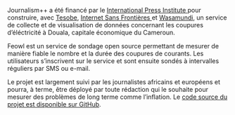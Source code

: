 Journalism++ a été financé par le [International Press Institute ](http://www.ipinewscontest.org/)pour construire, avec [Tesobe](http://www.tesobe.com/), [Internet Sans Frontières ](http://www.internetsansfrontieres.com/)et [Wasamundi](http://www.wasamundi.com/), un service de collecte et de visualisation de données concernant les coupures d’éléctricité à Douala, capitale économique du Cameroun.

Feowl est un service de sondage open source permettant de mesurer de manière fiable le nombre et la durée des coupures de courants. Les utilisateurs s’inscrivent sur le service et sont ensuite sondés à intervalles réguliers par SMS ou e-mail.

Le projet est largement suivi par les journalistes africains et européens et pourra, à terme, être déployé par toute rédaction qui le souhaite pour mesurer des problèmes de long terme comme l’inflation. Le [code source du projet est disponible sur GitHub](https://github.com/feowl/).
